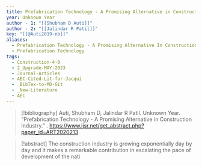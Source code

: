 ```yaml
---
title: Prefabrication Technology - A Promising Alternative in Construction Industry
year: Unknown Year
author - 1: "[[Shubham D Auti]]"
author - 2: "[[Jalindar R Patil]]"
key: "[[@Auti2019-nb]]"
aliases:
  - Prefabrication Technology - A Promising Alternative In Construction Industry
  - Prefabrication Technology
tags:
  - Construction-4-0
  - 2_Upgrade-MAY-2023
  - Journal-Articles
  - AEC-Cited-Lit-for-Jacqui
  - _BibTex-to-MD-Git
  - _New-Literature
  - AEC
---
```


> [!bibliography]
> Auti, Shubham D, Jalindar R Patil. Unknown Year. “Prefabrication Technology - A Promising Alternative in Construction Industry.” . https://www.ijsr.net/get_abstract.php?paper_id=ART2020213

> [!abstract]
> The construction industry is growing exponentially day by day and it makes a remarkable contribution in escalating the pace of development of the nati
